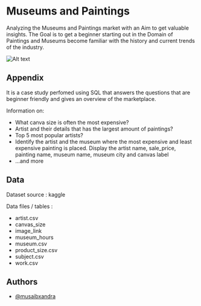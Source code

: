 
# Museums and Paintings

Analyzing the Museums and Paintings market with an Aim to get valuable insights.
The Goal is to get a beginner starting out in the Domain of Paintings and Museums become familiar with the history and current trends of the industry.

![Alt text](the_image.jpg)



## Appendix

It is a case study perfomed using SQL that answers the questions that are beginner friendly and gives an overview of the marketplace.

Information on:
- What canva size is often the most expensive?
- Artist and their details that has the largest amount of paintings?
- Top 5 most popular artists?
- Identify the artist and the museum where the most expensive and least expensive painting is placed. Display the artist name, sale_price, painting name, museum name, museum city and canvas label
- ...and more


## Data

Dataset source : kaggle

Data files / tables :

- artist.csv
- canvas_size
- image_link
- museum_hours
- museum.csv
- product_size.csv
- subject.csv
- work.csv

## Authors

- [@musaibxandra](https://www.github.com/octokatherine)
